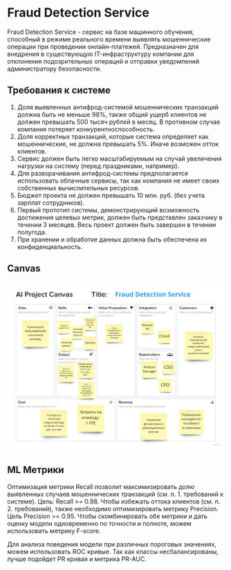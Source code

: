 # Fraud Detection Service

Fraud Detection Service - сервис на базе машинного обучения, способный в режиме реального времени выявлять мошеннические операции при проведении онлайн-платежей. Предназначен для внедрения в существующую IT-инфраструктуру компании для отклонения подозрительных операций и отправки уведомлений администратору безопасности.

## Требования к системе

1. Доля выявленных антифрод-системой мошеннических транзакций должна быть не меньше 98%, также общий ущерб клиентов не должен превышать 500 тысяч рублей в месяц. В противном случае компания потеряет конкурентноспособность.
2. Доля корректных транзакций, которые система определяет как мошеннические, не должна превышать 5%. Иначе возможен отток клиентов.
3. Сервис должен быть легко масштабируемым на случай увеличения нагрузки на систему (перед праздниками, например).
4. Для разворачивания антифрод-системы предполагается использовать облачные сервисы, так как компания не имеет своих собственных вычислительных ресурсов.
5. Бюджет проекта не должен превышать 10 млн. руб. (без учета зарплат сотрудников).
6. Первый прототип системы, демонстрирующий возможность достижения целевых метрик, должен быть представлен заказчику в течении 3 месяцев. Весь проект должен быть завершен в течении полугода.
7. При хранении и обработке данных должна быть обеспечена их конфиденциальность.

## Canvas

![Canvas](images/canvas.jpg)

## ML Метрики

Оптимизация метрики Recall позволит максимизировать долю выявленных случаев мошеннических транзакций (см. п. 1. требований к системе). Цель: Recall >= 0.98. Чтобы избежать оттока клиентов (см. п. 2. требований), также необходимо оптимизировать метрику Precision. Цель Precision >= 0.95. Чтобы скомбинировать обе метрики и дать оценку модели одновременно по точности и полноте, можем использовать метрику F-score.

Для анализа поведения модели при различных пороговых значениях, можем использовать ROC кривые. Так как классы несбалансированы, лучше подойдет PR кривая и метрика PR-AUC.
